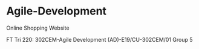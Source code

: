 # Agile-Development
Online Shopping Website

FT Tri 220: 302CEM-Agile Development (AD)-E19/CU-302CEM/01
Group 5
